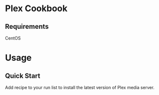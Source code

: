# Plex Cookbook

## Requirements
CentOS

# Usage

## Quick Start
Add recipe to your run list to install the latest version of Plex media server.
